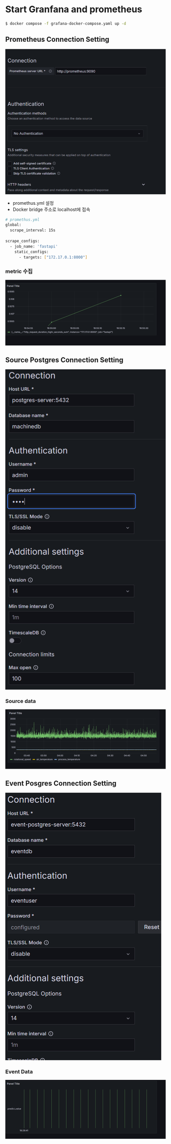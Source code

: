 # Start Granfana and prometheus

```bash
$ docker compose -f grafana-docker-compose.yaml up -d
```

## Prometheus Connection Setting
![alt text](./images/image-2.png)
- promethus.yml 설정
- Docker bridge 주소로 localhost에 접속
```bash
# promethus.yml
global:
  scrape_interval: 15s

scrape_configs:
  - job_name: 'fastapi'
    static_configs:
      - targets: ["172.17.0.1:8000"] 
```
### metric 수집 
![alt text](./images/image-3.png)

## Source Postgres Connection Setting
![alt text](./images/image.png)

### Source data
![alt text](./images/image-4.png)

## Event Posgres Connection Setting
![alt text](./images/image-1.png)

### Event Data
![alt text](./images/image-5.png)